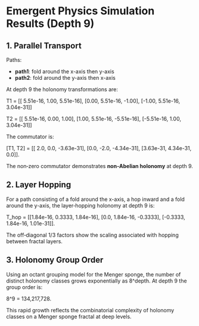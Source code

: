 # Emergent Physics Simulation Results (Depth 9)

## 1. Parallel Transport

Paths:
- **path1**: fold around the x-axis then y-axis
- **path2**: fold around the y-axis then x-axis

At depth 9 the holonomy transformations are:

T1 = [[ 5.51e-16, 1.00, 5.51e-16], [0.00, 5.51e-16, -1.00], [-1.00, 5.51e-16, 3.04e-31]]

T2 = [[ 5.51e-16, 0.00, 1.00], [1.00, 5.51e-16, -5.51e-16], [-5.51e-16, 1.00, 3.04e-31]]

The commutator is:

[T1, T2] = [[ 2.0, 0.0, -3.63e-31], [0.0, -2.0, -4.34e-31], [3.63e-31, 4.34e-31, 0.0]].

The non‑zero commutator demonstrates **non‑Abelian holonomy** at depth 9.

## 2. Layer Hopping

For a path consisting of a fold around the x-axis, a hop inward and a fold around the y-axis, the layer‑hopping holonomy at depth 9 is:

T_hop = [[1.84e-16, 0.3333, 1.84e-16], [0.0, 1.84e-16, -0.3333], [-0.3333, 1.84e-16, 1.01e-31]].

The off‑diagonal 1/3 factors show the scaling associated with hopping between fractal layers.

## 3. Holonomy Group Order

Using an octant grouping model for the Menger sponge, the number of distinct holonomy classes grows exponentially as 8^depth.  At depth 9 the group order is:

8^9 = 134,217,728.

This rapid growth reflects the combinatorial complexity of holonomy classes on a Menger sponge fractal at deep levels.
